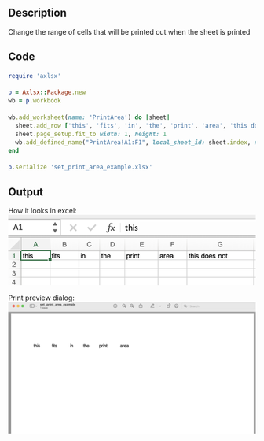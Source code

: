 ## Description

Change the range of cells that will be printed out when the sheet is printed

## Code

```ruby
require 'axlsx'

p = Axlsx::Package.new
wb = p.workbook

wb.add_worksheet(name: 'PrintArea') do |sheet|
  sheet.add_row ['this', 'fits', 'in', 'the', 'print', 'area', 'this does not']
  sheet.page_setup.fit_to width: 1, height: 1
  wb.add_defined_name("PrintArea!A1:F1", local_sheet_id: sheet.index, name: '_xlnm.Print_Area')
end

p.serialize 'set_print_area_example.xlsx'
```

## Output

How it looks in excel:
![](images/set_print_area_example_1.png "Excel Preview")

Print preview dialog:
![](images/set_print_area_example_2.png "Print Preview PDF")

